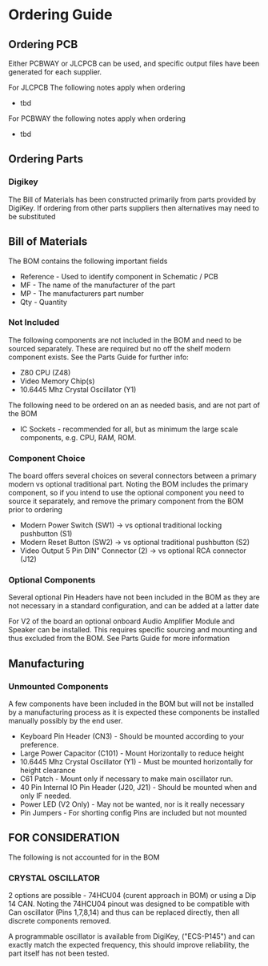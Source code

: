 
# Ordering Guide

## Ordering PCB 

Either PCBWAY or JLCPCB can be used, and specific output files have been generated for each supplier.

For JLCPCB The following notes apply when ordering
* tbd

For PCBWAY the following notes apply when ordering
* tbd

## Ordering Parts

### Digikey

The Bill of Materials has been constructed primarily from parts provided by DigiKey.
If ordering from other parts suppliers then alternatives may need to be substituted

## Bill of Materials

The BOM contains the following important fields
* Reference - Used to identify component in Schematic / PCB
* MF - The name of the manufacturer of the part
* MP - The manufacturers part number
* Qty - Quantity

### Not Included

The following components are not included in the BOM and need to be sourced separately. These are required
but no off the shelf modern component exists. See the Parts Guide for further info:
* Z80 CPU (Z48)
* Video Memory Chip(s)
* 10.6445 Mhz Crystal Oscillator (Y1)

The following need to be ordered on an as needed basis, and are not part of the BOM
* IC Sockets - recommended for all, but as minimum the large scale components, e.g. CPU, RAM, ROM.

### Component Choice

The board offers several choices on several connectors between a primary modern 
vs optional traditional part.  Noting the BOM includes the primary component, 
so if you intend to use the optional component you need to source it separately, 
and remove the primary component from the BOM prior to ordering

* Modern Power Switch (SW1) -> vs optional traditional locking pushbutton (S1) 
* Modern Reset Button (SW2) -> vs optional traditional pushbutton (S2)
* Video Output 5 Pin DIN" Connector (2) -> vs optional RCA connector (J12)

### Optional Components

Several optional Pin Headers have not been included in the BOM as
they are not necessary in a standard configuration, and can be added at a latter date

For V2 of the board an optional onboard Audio Amplifier Module and Speaker can be 
installed. This requires specific sourcing and mounting and thus excluded from the BOM.
See Parts Guide for more information

## Manufacturing

### Unmounted Components

A few components have been included in the BOM but will not be installed by a manufacturing process
as it is expected these components be installed manually possibly by the end user.

* Keyboard Pin Header (CN3) - Should be mounted according to your preference.
* Large Power Capacitor (C101) - Mount Horizontally to reduce height
* 10.6445 Mhz Crystal Oscillator (Y1) - Must be mounted horizontally for height clearance
* C61 Patch - Mount only if necessary to make main oscillator run.
* 40 Pin Internal IO Pin Header (J20, J21) - Should be mounted when and only IF needed.
* Power LED (V2 Only) - May not be wanted, nor is it really necessary
* Pin Jumpers - For shorting config Pins are included but not mounted

## FOR CONSIDERATION

The following is not accounted for in the BOM

### CRYSTAL OSCILLATOR

2 options are possible - 74HCU04 (curent approach in BOM) or using a Dip 14 CAN.
Noting the 74HCU04 pinout was designed to be compatible with Can oscillator (Pins 1,7,8,14)
and thus can be replaced directly, then all discrete components removed.

A programmable oscillator is available from DigiKey, ("ECS-P145") and can exactly match 
the expected frequency, this should improve reliability, the part itself has not been tested.
